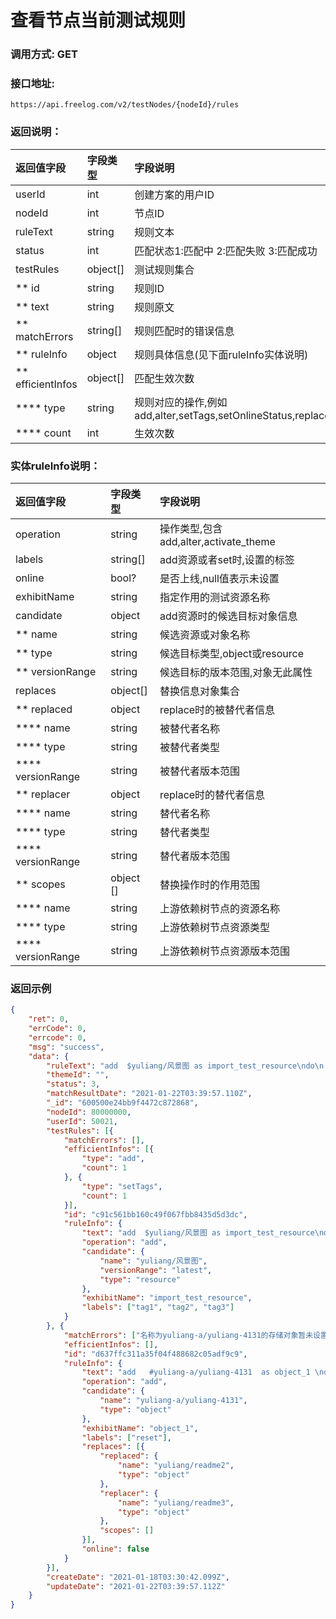 # 查看节点当前测试规则

### 调用方式: GET

### 接口地址:

```
https://api.freelog.com/v2/testNodes/{nodeId}/rules
```


### 返回说明：

| 返回值字段 | 字段类型 | 字段说明 |
| :--- | :--- | :--- |
| userId | int| 创建方案的用户ID |
| nodeId | int| 节点ID |
| ruleText | string | 规则文本 |
| status | int | 匹配状态1:匹配中 2:匹配失败 3:匹配成功 |
| testRules | object[] | 测试规则集合 |
| ** id | string | 规则ID |
| ** text | string | 规则原文 |
| ** matchErrors | string[] | 规则匹配时的错误信息 |
| ** ruleInfo | object | 规则具体信息(见下面ruleInfo实体说明) |
| ** efficientInfos | object[] | 匹配生效次数 |
| **** type | string | 规则对应的操作,例如add,alter,setTags,setOnlineStatus,replace,setAttr,setCover,setTitle,replace |
| **** count | int | 生效次数 |


### 实体ruleInfo说明：

| 返回值字段 | 字段类型 | 字段说明 |
| :--- | :--- | :--- |
| operation | string | 操作类型,包含add,alter,activate_theme|
| labels | string[] | add资源或者set时,设置的标签 |
| online | bool? | 是否上线,null值表示未设置 |
| exhibitName | string | 指定作用的测试资源名称|
| candidate | object | add资源时的候选目标对象信息 |
| ** name | string | 候选资源或对象名称 |
| ** type | string | 候选目标类型,object或resource |
| ** versionRange| string | 候选目标的版本范围,对象无此属性 |
| replaces | object[] | 替换信息对象集合  |
| ** replaced | object | replace时的被替代者信息  |
| **** name | string | 被替代者名称 |
| **** type | string | 被替代者类型 |
| **** versionRange | string | 被替代者版本范围 |
| ** replacer | object | replace时的替代者信息  |
| **** name | string | 替代者名称 |
| **** type | string | 替代者类型 |
| **** versionRange | string | 替代者版本范围 |
| ** scopes | object [] | 替换操作时的作用范围 |
| **** name | string | 上游依赖树节点的资源名称 |
| **** type | string | 上游依赖树节点资源类型 |
| **** versionRange | string | 上游依赖树节点资源版本范围 |

### 返回示例

```json
{
	"ret": 0,
	"errCode": 0,
	"errcode": 0,
	"msg": "success",
	"data": {
		"ruleText": "add  $yuliang/风景图 as import_test_resource\ndo\n   set_labels tag1,tag2,tag3\t\t\nend\nadd   #yuliang-a/yuliang-4131  as object_1 \ndo  \n   set_labels reset  \n   replace #yuliang/readme2 with #yuliang/readme3  \n   hide \nend",
		"themeId": "",
		"status": 3,
		"matchResultDate": "2021-01-22T03:39:57.110Z",
		"_id": "600500e24bb9f4472c872868",
		"nodeId": 80000000,
		"userId": 50021,
		"testRules": [{
			"matchErrors": [],
			"efficientInfos": [{
				"type": "add",
				"count": 1
			}, {
				"type": "setTags",
				"count": 1
			}],
			"id": "c91c561bb160c49f067fbb8435d5d3dc",
			"ruleInfo": {
				"text": "add  $yuliang/风景图 as import_test_resource\ndo\n   set_labels tag1,tag2,tag3\t\t\nend",
				"operation": "add",
				"candidate": {
					"name": "yuliang/风景图",
					"versionRange": "latest",
					"type": "resource"
				},
				"exhibitName": "import_test_resource",
				"labels": ["tag1", "tag2", "tag3"]
			}
		}, {
			"matchErrors": ["名称为yuliang-a/yuliang-4131的存储对象暂未设置资源类型,无法被使用"],
			"efficientInfos": [],
			"id": "d637ffc311a35f04f488682c05adf9c9",
			"ruleInfo": {
				"text": "add   #yuliang-a/yuliang-4131  as object_1 \ndo  \n   set_labels reset  \n   replace #yuliang/readme2 with #yuliang/readme3  \n   hide \nend",
				"operation": "add",
				"candidate": {
					"name": "yuliang-a/yuliang-4131",
					"type": "object"
				},
				"exhibitName": "object_1",
				"labels": ["reset"],
				"replaces": [{
					"replaced": {
						"name": "yuliang/readme2",
						"type": "object"
					},
					"replacer": {
						"name": "yuliang/readme3",
						"type": "object"
					},
					"scopes": []
				}],
				"online": false
			}
		}],
		"createDate": "2021-01-18T03:30:42.099Z",
		"updateDate": "2021-01-22T03:39:57.112Z"
	}
}
```
